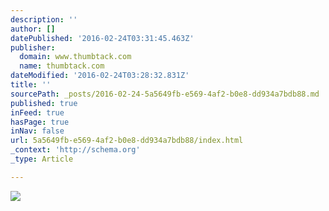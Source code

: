 ```yaml
---
description: ''
author: []
datePublished: '2016-02-24T03:31:45.463Z'
publisher:
  domain: www.thumbtack.com
  name: thumbtack.com
dateModified: '2016-02-24T03:28:32.831Z'
title: ''
sourcePath: _posts/2016-02-24-5a5649fb-e569-4af2-b0e8-dd934a7bdb88.md
published: true
inFeed: true
hasPage: true
inNav: false
url: 5a5649fb-e569-4af2-b0e8-dd934a7bdb88/index.html
_context: 'http://schema.org'
_type: Article

---
```

![](https://static6.thumbtackstatic.com/pictures/9109/0cjtiquddphvfw_580x380.jpg)